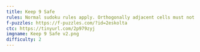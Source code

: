 ```yaml
---
title: Keep 9 Safe
rules: Normal sudoku rules apply. Orthogonally adjacent cells must not contain consecutive numbers. Digits must strictly increase along thermometers starting at the bulb end.
f-puzzles: https://f-puzzles.com/?id=2eskolta
ctc: https://tinyurl.com/2p979zyj
imgname: Keep 9 Safe v2.png
difficulty: 2
---
```

